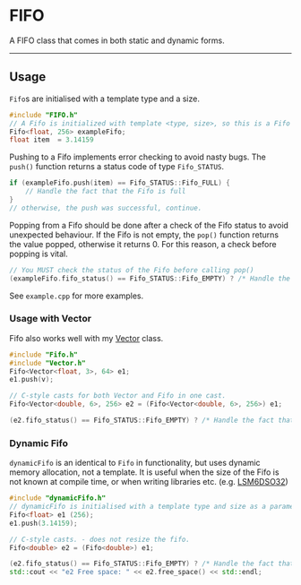 # FIFO
A FIFO class that comes in both static and dynamic forms.

--- 

## Usage 
`Fifo`s are initialised with a template type and a size.
```cpp
#include "FIFO.h"
// A Fifo is initialized with template <type, size>, so this is a Fifo of 256 floats.
Fifo<float, 256> exampleFifo;
float item  = 3.14159
```

Pushing to a Fifo implements error checking to avoid nasty bugs.
The `push()` function returns a status code of type `Fifo_STATUS`.
```cpp
if (exampleFifo.push(item) == Fifo_STATUS::Fifo_FULL) {
    // Handle the fact that the Fifo is full
}
// otherwise, the push was successful, continue.
```

Popping from a Fifo should be done after a check of the Fifo status to avoid unexpected behaviour.
If the Fifo is not empty, the `pop()` function returns the value popped, otherwise it returns 0. 
For this reason, a check before popping is vital.
```cpp
// You MUST check the status of the Fifo before calling pop()
(exampleFifo.fifo_status() == Fifo_STATUS::Fifo_EMPTY) ? /* Handle the fact that it's empty. */ : exampleFifo.pop();
```

See `example.cpp` for more examples.


### Usage with Vector
Fifo also works well with my [Vector](https://github.com/robosam2003/Vector) class.
```cpp
#include "Fifo.h"
#include "Vector.h"
Fifo<Vector<float, 3>, 64> e1;
e1.push(v);

// C-style casts for both Vector and Fifo in one cast.
Fifo<Vector<double, 6>, 256> e2 = (Fifo<Vector<double, 6>, 256>) e1;

(e2.fifo_status() == Fifo_STATUS::Fifo_EMPTY) ? /* Handle the fact that it's empty. */ : e2.pop();
```

### Dynamic Fifo
`dynamicFifo` is an identical to `Fifo` in functionality, but uses dynamic memory allocation, not a template.
It is useful when the size of the Fifo is not known at compile time, or when writing libraries etc. (e.g. [LSM6DSO32](https://github.com/TeamSunride/Arduino-LSM6DSO32))

```cpp
#include "dynamicFifo.h"
// dynamicFifo is initialised with a template type and size as a parameter.
Fifo<float> e1 (256);
e1.push(3.14159);

// C-style casts. - does not resize the fifo.
Fifo<double> e2 = (Fifo<double>) e1;

(e2.fifo_status() == Fifo_STATUS::Fifo_EMPTY) ? /* Handle the fact that it's empty. */ : e2.pop();
std::cout << "e2 Free space: " << e2.free_space() << std::endl;
```

